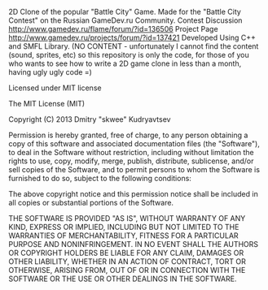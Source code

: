 2D Clone of the popular "Battle City" Game. Made for the "Battle City Contest" on the Russian GameDev.ru Community.
Contest Discussion http://www.gamedev.ru/flame/forum/?id=136506
Project Page http://www.gamedev.ru/projects/forum/?id=137421
Developed Using C++ and SMFL Library.
(NO CONTENT - unfortunately I cannot find the content (sound, sprites, etc) so this repository is only the code, for those of you who wants to see how to write a 2D game clone in less than a month, having ugly ugly code =)


Licensed under MIT license


The MIT License (MIT)

Copyright (C) 2013 Dmitry "skwee" Kudryavtsev

Permission is hereby granted, free of charge, to any person obtaining a copy of this software and associated documentation files (the "Software"), to deal in the Software without restriction, including without limitation the rights to use, copy, modify, merge, publish, distribute, sublicense, and/or sell copies of the Software, and to permit persons to whom the Software is furnished to do so, subject to the following conditions:

The above copyright notice and this permission notice shall be included in all copies or substantial portions of the Software.

THE SOFTWARE IS PROVIDED "AS IS", WITHOUT WARRANTY OF ANY KIND, EXPRESS OR IMPLIED, INCLUDING BUT NOT LIMITED TO THE WARRANTIES OF MERCHANTABILITY, FITNESS FOR A PARTICULAR PURPOSE AND NONINFRINGEMENT. IN NO EVENT SHALL THE AUTHORS OR COPYRIGHT HOLDERS BE LIABLE FOR ANY CLAIM, DAMAGES OR OTHER LIABILITY, WHETHER IN AN ACTION OF CONTRACT, TORT OR OTHERWISE, ARISING FROM, OUT OF OR IN CONNECTION WITH THE SOFTWARE OR THE USE OR OTHER DEALINGS IN THE SOFTWARE.
